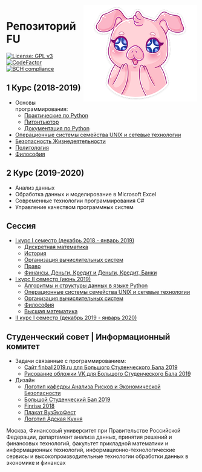 <img src="./img/pig.png" align="right" />

# Репозиторий FU
[![License: GPL v3](https://img.shields.io/badge/License-GPL%20v3-blue.svg)](https://www.gnu.org/licenses/gpl-3.0)
[![CodeFactor](https://www.codefactor.io/repository/github/flymedllva/fu/badge)](https://www.codefactor.io/repository/github/flymedllva/fu)
[![BCH compliance](https://bettercodehub.com/edge/badge/FlymeDllVa/FU?branch=master)](https://bettercodehub.com/)	

## 1 Курс (2018-2019)
* Основы программирования:
	* [Практические по Python](https://github.com/FlymeDllVa/FU/tree/master/Course%20I/Python/Programs)
	* [Питонтьютор](https://github.com/FlymeDllVa/FU/tree/master/Course%20I/Python/pythontutor.ru)
	* [Документация по Python](https://github.com/FlymeDllVa/FU/tree/master/Course%20I/Python/Documentation)
* [Операционные системы семейства UNIX и сетевые технологии](https://github.com/FlymeDllVa/FU/tree/master/Course%20I/UNIX)
* [Безопасность Жизнедеятельности](https://github.com/FlymeDllVa/FU/tree/master/Course%20I/Гуманитарные%20предметы/БЖД)
* [Политология](https://github.com/FlymeDllVa/FU/blob/master/Course%20I/Гуманитарные%20предметы/Политология%20:%20Гриднев%20Д.В%20ПИ18-1%202019%20Гражданское%20общество.docx)
* [Философия](https://github.com/FlymeDllVa/FU/blob/master/Course%20I/Гуманитарные%20предметы/Философия)

## 2 Курс (2019-2020)
* Анализ данных
* Обработка данных и моделирование в Microsoft Excel
* Современные технологии программирования C#
* Управление качеством программных систем

## Сессия
* [I курс I семестр (декабрь 2018 - январь 2019)](https://github.com/FlymeDllVa/FU/tree/master/Course%20I/Session%20I)
	* [Дискретная математика](https://github.com/FlymeDllVa/FU/tree/master/Course%20I/Session%20I/Дискретная%20математика)
	* [История](https://github.com/FlymeDllVa/FU/tree/master/Course%20I/Session%20I/История)
	* [Организация вычислительных систем](https://github.com/FlymeDllVa/FU/tree/master/Course%20I/Sessions/ОВС)
	* [Право](https://github.com/FlymeDllVa/FU/tree/master/Course%20I/Session%20I/ОВС)
	* [Финансы, Деньги, Кредит и Деньги, Кредит, Банки](https://github.com/FlymeDllVa/FU/tree/master/Course%20I/Session%20I/Финансы%2C%20Деньги%2C%20Кредит%20и%20Деньги%2C%20Кредит%2C%20Банки)
* [I курс II семестр (июнь 2019)](https://github.com/FlymeDllVa/FU/tree/master/Course%20I/Session%20II)
	* [Алгоритмы и структуры данных в языке Python](https://github.com/FlymeDllVa/FU/tree/master/Course%20I/Session%20II/Python)
	* [Операционные системы семейства UNIX и сетевые технологии](https://github.com/FlymeDllVa/FU/blob/master/Course%20I/Session%20II/Весь%20Unix.docx)
	* [Организация вычислительных систем](https://github.com/FlymeDllVa/FU/blob/master/Course%20I/Session%20II/ОВС.docx)
	* [Философия](https://github.com/FlymeDllVa/FU/tree/master/Course%20I/Session%20II/Философия)
	* [Высшая математика](https://github.com/FlymeDllVa/FU/tree/master/Course%20I/Session%20II/Математика)
* [II курс I семестр (декабрь 2019 - январь 2020)](#)

## Студенческий совет | Информационный комитет
* Задачи связанные с программированием:
	* [Сайт finball2019.ru для Большого Студенческого Бала 2019](https://github.com/FlymeDllVa/FU/tree/master/SSt/Programming/finball2019.ru)
	* [Рисование обложки VK для Большого Студенческого Бала 2019](https://github.com/FlymeDllVa/FU/tree/master/SSt/Programming/VK%20cover)
* Дизайн
	* [Логотип кафедры Анализа Рисков и Экономической Безопасности](https://github.com/FlymeDllVa/FU/tree/master/SSt/Design/Логотип%20Кафедры%20Анализа%20Рисков%20и%20Экономической%20Безопасности)
	* [Большой Студенческий Бал 2019](https://github.com/FlymeDllVa/FU/tree/master/SSt/Design/Big%20Student%20Ball%202019)
	* [Finrise 2018](https://github.com/FlymeDllVa/FU/tree/master/SSt/Design/FINRISE%2001.12.18)
	* [Плакат ВузЭкоФест](https://github.com/FlymeDllVa/FU/tree/master/SSt/Design/Eco%20Fest%20Poster)
	* [Логотип Адская Кухня](https://github.com/FlymeDllVa/FU/tree/master/SSt/Design/Hell%20Kitchen)
 


Москва, Финансовый университет при Правительстве Российской Федерации, департамент анализа данных, принятия решений и финансовых технологий, факультет прикладной математики и информационных технологий, информационно-технологические сервисы и высокопроизводительные технологии обработки данных в экономике и финансах